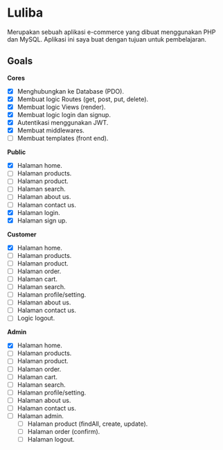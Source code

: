 # Luliba

Merupakan sebuah aplikasi e-commerce yang dibuat menggunakan PHP dan MySQL. Aplikasi ini saya buat dengan tujuan untuk pembelajaran.

## Goals

**Cores**

- [x] Menghubungkan ke Database (PDO).
- [x] Membuat logic Routes (get, post, put, delete).
- [x] Membuat logic Views (render).
- [x] Membuat logic login dan signup.
- [x] Autentikasi menggunakan JWT.
- [x] Membuat middlewares.
- [ ] Membuat templates (front end).

**Public**

- [x] Halaman home.
- [ ] Halaman products.
- [ ] Halaman product.
- [ ] Halaman search.
- [ ] Halaman about us.
- [ ] Halaman contact us.
- [x] Halaman login.
- [x] Halaman sign up.

**Customer**

- [x] Halaman home.
- [ ] Halaman products.
- [ ] Halaman product.
- [ ] Halaman order.
- [ ] Halaman cart.
- [ ] Halaman search.
- [ ] Halaman profile/setting.
- [ ] Halaman about us.
- [ ] Halaman contact us.
- [ ] Logic logout.

**Admin**

- [x] Halaman home.
- [ ] Halaman products.
- [ ] Halaman product.
- [ ] Halaman order.
- [ ] Halaman cart.
- [ ] Halaman search.
- [ ] Halaman profile/setting.
- [ ] Halaman about us.
- [ ] Halaman contact us.
- [ ] Halaman admin.
  - [ ] Halaman product (findAll, create, update).
  - [ ] Halaman order (confirm).
  - [ ] Halaman logout.